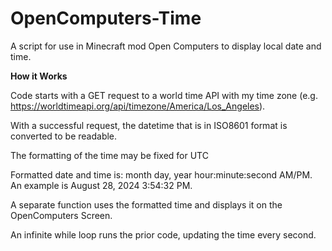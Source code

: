 # OpenComputers-Time
A script for use in Minecraft mod Open Computers to display local date and time.

**How it Works**

  Code starts with a GET request to a world time API with my time zone (e.g. https://worldtimeapi.org/api/timezone/America/Los_Angeles).

  With a successful request, the datetime that is in ISO8601 format is converted to be readable.

  The formatting of the time may be fixed for UTC

  Formatted date and time is: month day, year  hour:minute:second AM/PM. An example is August 28, 2024  3:54:32 PM.

  A separate function uses the formatted time and displays it on the OpenComputers Screen.

  An infinite while loop runs the prior code, updating the time every second.
